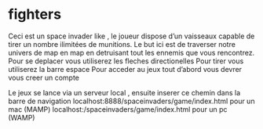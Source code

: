 # fighters

Ceci est un space invader like , le joueur dispose d’un vaisseaux capable de tirer un nombre ilimitées de munitions. 
Le but ici est de traverser notre univers de map en map en detruisant tout les ennemis que vous rencontrez.
Pour se deplacer vous utiliserez les fleches directionelles
Pour tirer vous utiliserez la barre espace 
Pour acceder au jeux tout d’abord vous devrer vous creer un compte

Le jeux se lance via un serveur local , ensuite inserer ce chemin dans la barre de navigation localhost:8888/spaceinvaders/game/index.html pour un mac (MAMP)
                  localhost:/spaceinvaders/game/index.html  pour un pc (WAMP)
